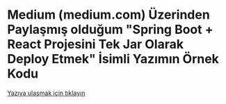 # Medium (medium.com) Üzerinden Paylaşmış olduğum "Spring Boot + React Projesini Tek Jar Olarak Deploy Etmek" İsimli Yazımın Örnek Kodu

[Yazıya ulaşmak için tıklayın](https://medium.com/@metinalniacik/spring-boot-react-projesini-tek-jar-olarak-deploy-etmek-43a859ee3165)
